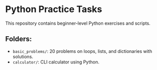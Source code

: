 # Python Practice Tasks

This repository contains beginner-level Python exercises and scripts.

## Folders:
- `basic_problems/`: 20 problems on loops, lists, and dictionaries with solutions.
- `calculator/`: CLI calculator using Python.
